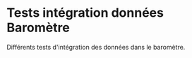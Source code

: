 # Tests intégration données Baromètre

Différents tests d'intégration des données dans le baromètre.